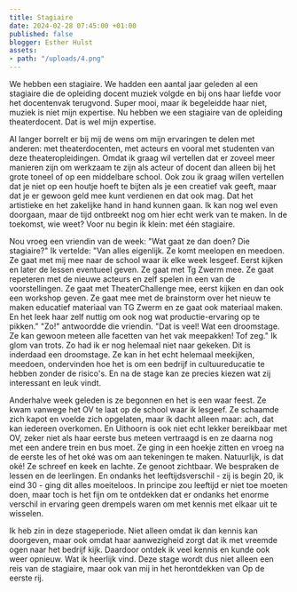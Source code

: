 ```yaml
---
title: Stagiaire
date: 2024-02-28 07:45:00 +01:00
published: false
blogger: Esther Hulst
assets:
- path: "/uploads/4.png"
---
```


We hebben een stagiaire. We hadden een aantal jaar geleden al een stagiaire die de opleiding docent muziek volgde en bij ons haar liefde voor het docentenvak terugvond. Super mooi, maar ik begeleidde haar niet, muziek is niet mijn expertise. Nu hebben we een stagiaire van de opleiding theaterdocent. Dat is wel mijn expertise.

Al langer borrelt er bij mij de wens om mijn ervaringen te delen met anderen: met theaterdocenten, met acteurs en vooral met studenten van deze theateropleidingen. Omdat ik graag wil vertellen dat er zoveel meer manieren zijn om werkzaam te zijn als acteur of docent dan alleen bij het grote toneel of op een middelbare school. Ook zou ik graag willen vertellen dat je niet op een houtje hoeft te bijten als je een creatief vak geeft, maar dat je er gewoon geld mee kunt verdienen en dat ook mag. Dat het artistieke en het zakelijke hand in hand kunnen gaan. Ik kan nog wel even doorgaan, maar de tijd ontbreekt nog om hier echt werk van te maken. In de toekomst, wie weet? Voor nu begin ik klein: met één stagiaire.

Nou vroeg een vriendin van de week: "Wat gaat ze dan doen? Die stagiaire?" Ik vertelde: "Van alles eigenlijk. Ze komt meelopen en meedoen. Ze gaat met mij mee naar de school waar ik elke week lesgeef. Eerst kijken en later de lessen eventueel geven. Ze gaat met Tg Zwerm mee. Ze gaat repeteren met de nieuwe acteurs en zelf spelen in een van de voorstellingen. Ze gaat met TheaterChallenge mee, eerst kijken en dan ook een workshop geven. Ze gaat mee met de brainstorm over het nieuw te maken educatief materiaal van TG Zwerm en ze gaat ook materiaal maken. En het leek haar zelf nuttig om ook nog wat productie-ervaring op te pikken." "Zo!" antwoordde die vriendin. "Dat is veel! Wat een droomstage. Ze kan gewoon meteen alle facetten van het vak meepakken! Tof zeg." Ik glom van trots. Zo had ik er nog helemaal niet naar gekeken. Dit is inderdaad een droomstage. Ze kan in het echt helemaal meekijken, meedoen, ondervinden hoe het is om een bedrijf in cultuureducatie te hebben zonder de risico's. En na de stage kan ze precies kiezen wat zij interessant en leuk vindt.

Anderhalve week geleden is ze begonnen en het is een waar feest. Ze kwam vanwege het OV te laat op de school waar ik lesgeef. Ze schaamde zich kapot en voelde zich opgelaten, maar ik dacht alleen maar: ach, dat kan iedereen overkomen. En Uithoorn is ook niet echt lekker bereikbaar met OV, zeker niet als haar eerste bus meteen vertraagd is en ze daarna nog met een andere trein en bus moet. Ze ging in een hoekje zitten en vroeg na de eerste les of het oké was om aan tekeningen te maken. Natuurlijk, is dat oké! Ze schreef en keek en lachte. Ze genoot zichtbaar. We bespraken de lessen en de leerlingen. En ondanks het leeftijdsverschil - zij is begin 20, ik eind 30 - ging dit alles moeiteloos. In principe zou leeftijd er niet toe moeten doen, maar toch is het fijn om te ontdekken dat er ondanks het enorme verschil in ervaring geen drempels waren om met kennis met elkaar uit te wisselen.

Ik heb zin in deze stageperiode. Niet alleen omdat ik dan kennis kan doorgeven, maar ook omdat haar aanwezigheid zorgt dat ik met vreemde ogen naar het bedrijf kijk. Daardoor ontdek ik veel kennis en kunde ook weer opnieuw. Wat ik heerlijk vind. Deze stage wordt dus niet alleen een reis van de stagiaire, maar ook van mij in het herontdekken van Op de eerste rij.